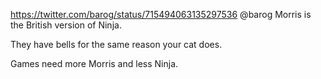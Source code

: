 https://twitter.com/barog/status/715494063135297536 @barog Morris is the British version of Ninja.

They have bells for the same reason your cat does.

Games need more Morris and less Ninja.